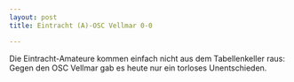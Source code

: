 ```yaml
---
layout: post
title: Eintracht (A)-OSC Vellmar 0-0

---
```


Die Eintracht-Amateure kommen einfach nicht aus dem Tabellenkeller raus: Gegen den OSC Vellmar gab es heute nur ein torloses Unentschieden.


